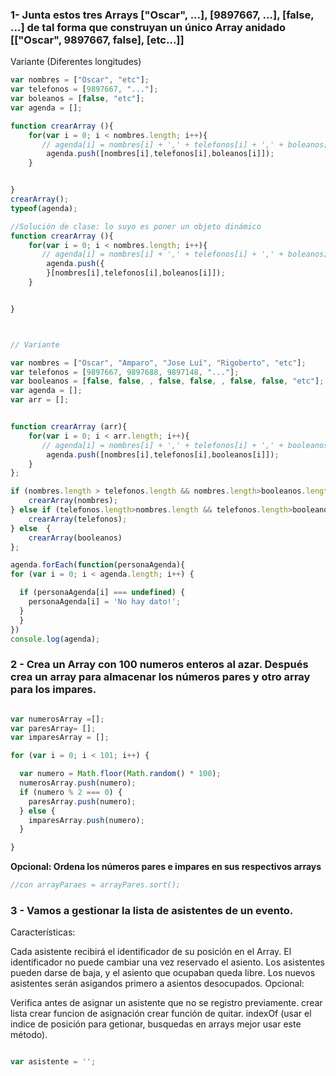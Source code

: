 
### 1- Junta estos tres Arrays ["Oscar", ...], [9897667, ...], [false, ...] de tal forma que construyan un único Array anidado [["Oscar", 9897667, false], [etc...]]

Variante (Diferentes longitudes)

```javascript
var nombres = ["Oscar", "etc"];
var telefonos = [9897667, "..."];
var boleanos = [false, "etc"];
var agenda = [];

function crearArray (){
    for(var i = 0; i < nombres.length; i++){
       // agenda[i] = nombres[i] + ',' + telefonos[i] + ',' + boleanos[i];
        agenda.push([nombres[i],telefonos[i],boleanos[i]]);
    }


}
crearArray();
typeof(agenda);

//Solución de clase: lo suyo es poner un objeto dinámico
function crearArray (){
    for(var i = 0; i < nombres.length; i++){
       // agenda[i] = nombres[i] + ',' + telefonos[i] + ',' + boleanos[i];
        agenda.push({
        }[nombres[i],telefonos[i],boleanos[i]]);
    }


}



// Variante

var nombres = ["Oscar", "Amparo", "Jose Luí", "Rigoberto", "etc"];
var telefonos = [9897667, 9897688, 9897148, "..."];
var booleanos = [false, false, , false, false, , false, false, "etc"];
var agenda = [];
var arr = [];


function crearArray (arr){
    for(var i = 0; i < arr.length; i++){
       // agenda[i] = nombres[i] + ',' + telefonos[i] + ',' + booleanos[i];
        agenda.push([nombres[i],telefonos[i],booleanos[i]]);
    }
};

if (nombres.length > telefonos.length && nombres.length>booleanos.length) {
    crearArray(nombres);
} else if (telefonos.length>nombres.length && telefonos.length>booleanos.length) {
    crearArray(telefonos);
} else  {
    crearArray(booleanos)
};

agenda.forEach(function(personaAgenda){
for (var i = 0; i < agenda.length; i++) {

  if (personaAgenda[i] === undefined) {
    personaAgenda[i] = 'No hay dato!';
  }
  }
})
console.log(agenda);

```
### 2 - Crea un Array con 100 numeros enteros al azar. Después crea un array para almacenar los números pares y otro array para los impares.
```javascript

var numerosArray =[];
var paresArray= [];
var imparesArray = [];

for (var i = 0; i < 101; i++) {

  var numero = Math.floor(Math.random() * 100);
  numerosArray.push(numero);
  if (numero % 2 === 0) {
    paresArray.push(numero);
  } else {
    imparesArray.push(numero);
  }

}

```

__Opcional: Ordena los números pares e impares en sus respectivos arrays__

```javascript
//con arrayParaes = arrayPares.sort();

```
### 3 - Vamos a gestionar la lista de asistentes de un evento.

Características:

Cada asistente recibirá el identificador de su posición en el Array.
El identificador no puede cambiar una vez reservado el asiento.
Los asistentes pueden darse de baja, y el asiento que ocupaban queda libre.
Los nuevos asistentes serán asigandos primero a asientos desocupados.
Opcional:

Verifica antes de asignar un asistente que no se registro previamente.
crear lista
crear funcion de asignación
crear función de quitar.
indexOf (usar el indice de posición para getionar, busquedas en arrays mejor usar este método).

```javascript

var asistente = '';
